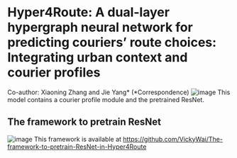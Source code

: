 # Hyper4Route: A dual-layer hypergraph neural network for predicting couriers’ route choices: Integrating urban context and courier profiles
Co-author: Xiaoning Zhang and Jie Yang* (*Correspondence)
![image](https://github.com/user-attachments/assets/626f832e-c1b6-4129-a59c-01785fdfce5b)
This model contains a courier profile module and the pretrained ResNet.

## The framework to pretrain ResNet
![image](https://github.com/user-attachments/assets/22e56c49-e059-4fbf-993f-a5a71ada0cf7)
This framework is available at [https://github.com/VickyWai/The-framework-to-pretrain-ResNet-in-Hyper4Route ](https://github.com/VickyWai/The-framework-to-pretrain-ResNet-in-Hyper4Route)

